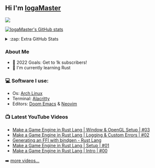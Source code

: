 ## Hi I'm [IogaMaster](https://youtube.com/IogaMaster)

[![](https://img.shields.io/youtube/channel/subscribers/UCFzUEe9XUlkDLp6AmtNzmOA?logo=youtube&logoColor=red&style=for-the-badge)](https://youtube.com/IogaMaster)

[![IogaMaster's GitHub stats](https://github-readme-stats.vercel.app/api?username=IogaMaster&show_icons=true&theme=ayu-mirage)](https://github.com/IogaMaster)


<details>
<summary>:zap: Extra GitHub Stats</summary>

[![](https://github-readme-streak-stats.herokuapp.com/?user=IogaMaster&theme=ayu-mirage&hide_border=false)](https://github.com/IogaMaster)<br/>
  
[![IogaMaster's Most Used Lanuages](https://github-readme-stats.vercel.app/api/top-langs/?username=IogaMaster&theme=ayu-mirage&layout=compact)](https://github.com/IogaMaster)
</details>


### About Me

* :goal_net: 2022 Goals: Get to 1k subscribers!
* :seedling: I'm currently learning Rust

### :computer: Software I use:

- Os: [Arch Linux](https://archlinux.org)
- Terminal: [Alacritty](https://github.com/alacritty/alacritty)
- Editors: [Doom Emacs](https://github.com/doomemacs/doomemacs) & [Neovim](https://github.com/neovim/neovim)





### 📺 Latest YouTube Videos
<!-- YOUTUBE:START -->
- [Make a Game Engine in Rust Lang | Window &amp; OpenGL Setup | #03](https://www.youtube.com/watch?v=elcgV6RSZKc)
- [Make a Game Engine in Rust Lang | Logging &amp; Custom Errors | #02](https://www.youtube.com/watch?v=UjSl94zSr58)
- [Generating an FFI with bindgen - Rust Lang](https://www.youtube.com/watch?v=KWrfxKUBIuo)
- [Make a Game Engine in Rust Lang | Setup | #01](https://www.youtube.com/watch?v=LlPe6Mduhzo)
- [Make a Game Engine in Rust Lang | Intro | #00](https://www.youtube.com/watch?v=uKKLYgl4Nuc)
<!-- YOUTUBE:END -->

➡️ [more videos...](https://youtube.com/IogaMaster)
